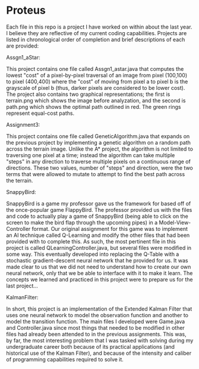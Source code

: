 # Proteus

Each file in this repo is a project I have worked on within about the last year.  I believe they are reflective of my current coding capabilities.  Projects are listed in chronological order of completion and brief descriptions of each are provided:

Assgn1_aStar:

This project contains one file called Assgn1_astar.java that computes the lowest "cost" of a pixel-by-pixel traversal of an image from pixel (100,100) to pixel (400,400) where the "cost" of moving from pixel a to pixel b is the grayscale of pixel b (thus, darker pixels are considered to be lower cost).  The project also contains two graphical representations; the first is terrain.png which shows the image before analyzation, and the second is path.png which shows the optimal path outlined in red.  The green rings represent equal-cost paths.

Assignment3:

This project contains one file called GeneticAlgorithm.java that expands on the previous project by implementing a genetic algorithm on a random path across the terrain image.  Unlike the A* project, the algorithm is not limited to traversing one pixel at a time; instead the algorithm can take multiple "steps" in any direction to traverse multiple pixels on a continuous range of directions.  These two values, number of "steps" and direction, were the two terms that were allowed to mutate to attempt to find the best path across the terrain.

SnappyBird:

SnappyBird is a game my professor gave us the framework for based off of the once-popular game FlappyBird.  The professor provided us with the files and code to actually play a game of SnappyBird (being able to click on the screen to make the bird flap through the upcoming pipes) in a Model-View-Controller format.  Our original assignment for this game was to implement an AI technique called Q-Learning and modify the other files that had been provided with to complete this.  As such, the most pertinent file in this project is called QLearningController.java, but several files were modified in some way.  This eventually developed into replacing the Q-Table with a stochastic gradient-descent neural network that he provided for us.  It was made clear to us that we did not need to understand how to create our own neural network, only that we be able to interface with it to make it learn.  The concepts we learned and practiced in this project were to prepare us for the last project...

KalmanFilter:

In short, this project is an implementation of the Extended Kalman Filter that uses one neural network to model the observation function and another to model the transition function.  The main files I developed were Game.java and Controller.java since most things that needed to be modified in other files had already been attended to in the previous assignments.  This was, by far, the most interesting problem that I was tasked with solving during my undergraduate career both because of its practical applications (and historical use of the Kalman Filter), and because of the intensity and caliber of programming capabilities required to solve it.
